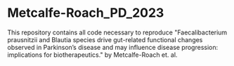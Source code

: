 # Metcalfe-Roach_PD_2023
This repository contains all code necessary to reproduce "Faecalibacterium prausnitzii and Blautia species drive gut-related functional changes observed in Parkinson’s disease and may influence disease progression: implications for biotherapeutics." by Metcalfe-Roach et. al.
